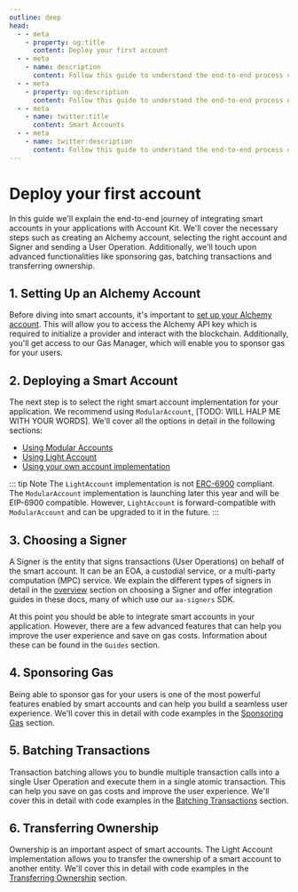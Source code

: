 ```yaml
---
outline: deep
head:
  - - meta
    - property: og:title
      content: Deploy your first account
  - - meta
    - name: description
      content: Follow this guide to understand the end-to-end process of integrating smart accounts in your applications with Account Kit.
  - - meta
    - property: og:description
      content: Follow this guide to understand the end-to-end process of integrating smart accounts in your applications with Account Kit.
  - - meta
    - name: twitter:title
      content: Smart Accounts
  - - meta
    - name: twitter:description
      content: Follow this guide to understand the end-to-end process of integrating smart accounts in your applications with Account Kit.
---
```


# Deploy your first account

In this guide we'll explain the end-to-end journey of integrating smart accounts in your applications with Account Kit. We'll cover the necessary steps such as creating an Alchemy account, selecting the right account and Signer and sending a User Operation. Additionally, we'll touch upon advanced functionalities like sponsoring gas, batching transactions and transferring ownership.

## 1. Setting Up an Alchemy Account

Before diving into smart accounts, it's important to [set up your Alchemy account](https://dashboard.alchemy.com/signup/?a=aa-docs). This will allow you to access the Alchemy API key which is required to initialize a provider and interact with the blockchain. Additionally, you'll get access to our Gas Manager, which will enable you to sponsor gas for your users.

## 2. Deploying a Smart Account

The next step is to select the right smart account implementation for your application. We recommend using `ModularAccount`, [TODO: WILL HALP ME WITH YOUR WORDS]. We'll cover all the options in detail in the following sections:

- [Using Modular Accounts](/smart-accounts/modular-account/)
- [Using Light Account](/smart-accounts/light-account/)
- [Using your own account implementation](/smart-accounts/accounts/guides/using-your-own)

::: tip Note
The `LightAccount` implementation is not [ERC-6900](/smart-accounts/modular-account/) compliant. The `ModularAccount` implementation is launching later this year and will be EIP-6900 compatible. However, `LightAccount` is forward-compatible with `ModularAccount` and can be upgraded to it in the future.
:::

## 3. Choosing a Signer

A Signer is the entity that signs transactions (User Operations) on behalf of the smart account. It can be an EOA, a custodial service, or a multi-party computation (MPC) service. We explain the different types of signers in detail in the [overview](/smart-accounts/signers/choosing-a-signer) section on choosing a Signer and offer integration guides in these docs, many of which use our `aa-signers` SDK.

At this point you should be able to integrate smart accounts in your application. However, there are a few advanced features that can help you improve the user experience and save on gas costs. Information about these can be found in the `Guides` section.

## 4. Sponsoring Gas

Being able to sponsor gas for your users is one of the most powerful features enabled by smart accounts and can help you build a seamless user experience. We'll cover this in detail with code examples in the [Sponsoring Gas](/tutorials/sponsoring-gas/sponsoring-gas) section.

## 5. Batching Transactions

Transaction batching allows you to bundle multiple transaction calls into a single User Operation and execute them in a single atomic transaction. This can help you save on gas costs and improve the user experience. We'll cover this in detail with code examples in the [Batching Transactions](/tutorials/batching-transactions) section.

## 6. Transferring Ownership

Ownership is an important aspect of smart accounts. The Light Account implementation allows you to transfer the ownership of a smart account to another entity. We'll cover this in detail with code examples in the [Transferring Ownership](/tutorials/transferring-ownership) section.
